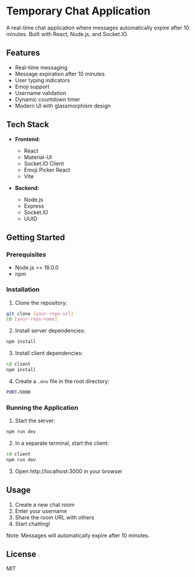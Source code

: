 # Temporary Chat Application

A real-time chat application where messages automatically expire after 10 minutes. Built with React, Node.js, and Socket.IO.

## Features

- Real-time messaging
- Message expiration after 10 minutes
- User typing indicators
- Emoji support
- Username validation
- Dynamic countdown timer
- Modern UI with glassmorphism design

## Tech Stack

- **Frontend:**
  - React
  - Material-UI
  - Socket.IO Client
  - Emoji Picker React
  - Vite

- **Backend:**
  - Node.js
  - Express
  - Socket.IO
  - UUID

## Getting Started

### Prerequisites

- Node.js >= 18.0.0
- npm

### Installation

1. Clone the repository:
```bash
git clone [your-repo-url]
cd [your-repo-name]
```

2. Install server dependencies:
```bash
npm install
```

3. Install client dependencies:
```bash
cd client
npm install
```

4. Create a `.env` file in the root directory:
```bash
PORT=5000
```

### Running the Application

1. Start the server:
```bash
npm run dev
```

2. In a separate terminal, start the client:
```bash
cd client
npm run dev
```

3. Open http://localhost:3000 in your browser

## Usage

1. Create a new chat room
2. Enter your username
3. Share the room URL with others
4. Start chatting!

Note: Messages will automatically expire after 10 minutes.

## License

MIT 